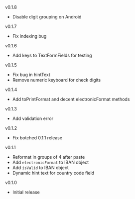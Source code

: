 v0.1.8
- Disable digit grouping on Android

v0.1.7
- Fix indexing bug

v0.1.6
- Add keys to TextFormFields for testing

v0.1.5
- Fix bug in hintText
- Remove numeric keyboard for check digits

v0.1.4
- Add toPrintFormat and decent electronicFormat methods

v0.1.3
- Add validation error

v0.1.2
- Fix botched 0.1.1 release

v0.1.1
- Reformat in groups of 4 after paste
- Add `electronicFormat` to IBAN object
- Add `isValid` to IBAN object
- Dynamic hint text for country code field

v0.1.0
- Initial release
